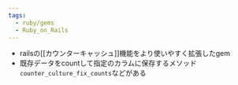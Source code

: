 ```yaml
---
tags:
  - ruby/gems
  - Ruby_on_Rails
---
```

- railsの[[カウンターキャッシュ]]機能をより使いやすく拡張したgem
- 既存データをcountして指定のカラムに保存するメソッド`counter_culture_fix_counts`などがある